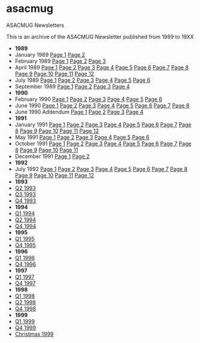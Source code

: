 # asacmug
ASACMUG Newsletters

This is an archive of the ASACMUG Newsletter published
from 1989 to 19XX

* <B>1989</B>
* January 1989 [Page 1](1989_01_1.gif) [Page 2](1989_01_2.gif)
* February 1989 [Page 1](1989_02_1.gif) [Page 2](1989_02_2.gif) [Page 3](1989_02_3.gif)
* April 1989 [Page 1](1989_04_01.gif) [Page 2](1989_04_02.gif) [Page 3](1989_04_03.gif) [Page 4](1989_04_04.gif) [Page 5](1989_04_05.gif) [Page 6](1989_040_6.gif) [Page 7](1989_04_07.gif) [Page 8](1989_04_08.gif) [Page 9](1989_04_09.gif) [Page 10](1989_04_10.gif) [Page 11](1989_04_11.gif) [Page 12](1989_04_12.gif) 
* July 1989 [Page 1](1989_07_1.gif) [Page 2](1989_07_2.gif) [Page 3](1989_07_3.gif) [Page 4](1989_07_4.gif) [Page 5](1989_07_5.gif) [Page 6](1989_07_6.gif) 
* September 1989 [Page 1](1989_09_1.gif) [Page 2](1989_09_2.gif) [Page 3](1989_09_3.gif) [Page 4](1989_09_4.gif)
* <B>1990</B>
* February 1990 [Page 1](1990_02_1.gif) [Page 2](1990_02_2.gif) [Page 3](1990_02_3.gif) [Page 4](1990_02_4.gif) [Page 5](1990_02_5.gif) [Page 6](1990_02_6.gif)
* June 1990 [Page 1](1990_06_01.gif) [Page 2](1990_06_02.gif) [Page 3](1990_06_03.gif) [Page 4](1990_06_04.gif) [Page 5](1990_06_05.gif) [Page 6](1990_06_06.gif) [Page 7](1990_06_07.gif) [Page 8](1990_06_08.gif)
* June 1990 Addendum [Page 1](1990_06a_01.gif) [Page 2](1990_06a_02.gif) [Page 3](1990_06a_03.gif) [Page 4](1990_06a_04.gif)
* <B>1991</B>
* January 1991 [Page 1](1991_01_1.gif) [Page 2](1991_01_2.gif) [Page 3](1991_01_3.gif) [Page 4](1991_01_4.gif) [Page 5](1991_01_5.gif) [Page 6](1991_01_6.gif) [Page 7](1991_01_7.gif) [Page 8](1991_01_8.gif) [Page 9](1991_01_9.gif) [Page 10](1991_01_10.gif) [Page 11](1991_01_11.gif) [Page 12](1991_01_12.gif) 
* May 1991 [Page 1](1991_05_1.gif) [Page 2](1991_05_2.gif) [Page 3](1991_05_3.gif) [Page 4](1991_05_4.gif) [Page 5](1991_05_5.gif) [Page 6](1991_05_6.gif)
* October 1991 [Page 1](1991_10_1.gif) [Page 2](1991_10_2.gif) [Page 3](1991_10_3.gif) [Page 4](1991_10_4.gif) [Page 5](1991_10_5.gif) [Page 6](1991_10_6.gif) [Page 7](1991_10_7.gif) [Page 8](1991_10_8.gif) [Page 9](1991_10_9.gif) [Page 10](1991_10_10.gif)  [Page 11](1991_10_11.gif)
* December 1991 [Page 1](1991_12_1.gif) [Page 2](1991_12_2.gif)
* <B>1992</B>
* July 1992 [Page 1](1992_07_01.gif) [Page 2](1992_07_02.gif) [Page 3](1992_07_03.gif) [Page 4](1992_07_04.gif) [Page 5](1992_07_05.gif) [Page 6](1992_07_06.gif) [Page 7](1992_07_07.gif) [Page 8](1992_07_08.gif) [Page 9](1992_07_09.gif) [Page 10](1992_07_10.gif) [Page 11](1992_07_11.gif) [Page 12](1992_07_12.gif) 
* <B>1993</B>
* [Q2 1993](1993Q2.html)
* [Q3 1993](1993Q3.html)
* [Q4 1993](1993Q4.html)
* <B>1994</B>
* [Q1 1994](1994Q1.html)
* [Q2 1994](1994Q2.html)
* [Q4 1994](1994Q4.html)
* <B>1995</B>
* [Q1 1995](1995Q1.html)
* [Q4 1995](1995Q4.html)
* <B>1996</B>
* [Q1 1996](1996Q1.html)
* [Q4 1996](1996Q4.html)
* <B>1997</B>
* [Q1 1997](1997Q1.html)
* [Q4 1997](1997Q4.html)
* <B>1998</B>
* [Q1 1998](1998Q1.html)
* [Q2 1998](1998Q2.html)
* [Q4 1998](1998Q4.html)
* <B>1999</B>
* [Q1 1999](1999Q1.html)
* [Q4 1999](1999Q4.html)
* [Christmas 1999](1999lunch.html)
